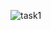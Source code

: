 ![task1](https://github.com/shreyasanap/Tasks/assets/121751187/52d31614-7644-41b9-8877-67c00ab02ca8)

